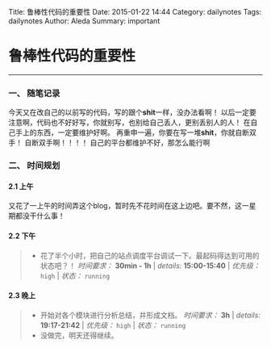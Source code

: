 Title: 鲁棒性代码的重要性
Date: 2015-01-22 14:44
Category: dailynotes
Tags: dailynotes
Author: Aleda
Summary: important


# 鲁棒性代码的重要性

---
### 一、 随笔记录

今天又在改自己的以前写的代码，写的跟个**shit**一样，没办法看啊！
以后一定要注意啊，代码也不好好写，你就别写，也别给自己丢人，更别丢别人的人！
在自己手上的东西，一定要维护好啊。
再重申一遍，你要在写一堆**shit**，你就自断双手！
自断双手啊！！！！
自己的平台都维护不好，那怎么能行啊


### 二、 时间规划

#### 2.1 上午
又花了一上午的时间弄这个blog，暂时先不花时间在这上边吧。要不然，这一星期都没干什么事！

#### 2.2 下午
> * 花了半个小时，把自己的站点调度平台调试一下。最起码得达到可用的状态吧？！
*时间要求：* **30min - 1h** | *details:* **15:00-15:40** | *优先级：* `high` | *状态：* `running`

#### 2.3 晚上
> * 开始对各个模块进行分析总结，并形成文档。
*时间要求：* **3h** | *details:* **19:17-21:42** | *优先级：* `high` | *状态：* `running`
> * 没做完，明天还得继续。



